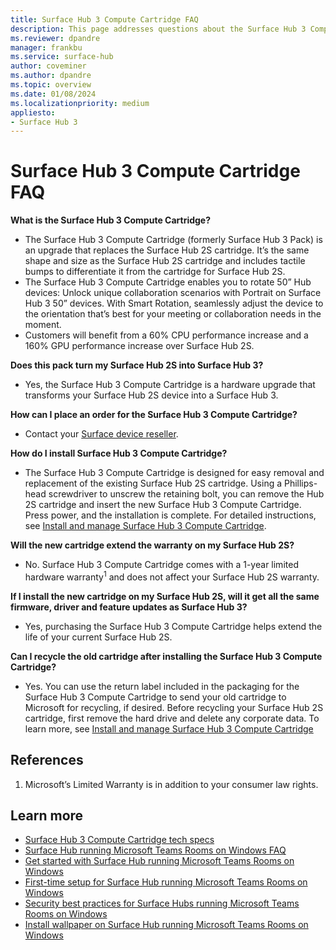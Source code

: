 ```yaml
---
title: Surface Hub 3 Compute Cartridge FAQ 
description: This page addresses questions about the Surface Hub 3 Compute Cartridge that customers can use to upgrade Surface Hub 2S devices or replace a cartridge on Surface Hub 3. 
ms.reviewer: dpandre
manager: frankbu
ms.service: surface-hub
author: coveminer
ms.author: dpandre
ms.topic: overview
ms.date: 01/08/2024
ms.localizationpriority: medium
appliesto:
- Surface Hub 3
---
```


# Surface Hub 3 Compute Cartridge FAQ

**What is the Surface Hub 3 Compute Cartridge?**

- The Surface Hub 3 Compute Cartridge (formerly Surface Hub 3 Pack) is an upgrade that replaces the Surface Hub 2S cartridge. It’s the same shape and size as the Surface Hub 2S cartridge and includes tactile bumps to differentiate it from the cartridge for Surface Hub 2S.
- The Surface Hub 3 Compute Cartridge enables you to rotate 50” Hub devices: Unlock unique collaboration scenarios with Portrait on Surface Hub 3 50” devices. With Smart Rotation, seamlessly adjust the device to the orientation that’s best for your meeting or collaboration needs in the moment.
- Customers will benefit from a 60% CPU performance increase and a 160% GPU performance increase over Surface Hub 2S.

**Does this pack turn my Surface Hub 2S into Surface Hub 3?**

- Yes, the Surface Hub 3 Compute Cartridge is a hardware upgrade that transforms your Surface Hub 2S device into a Surface Hub 3.

**How can I place an order for the Surface Hub 3 Compute Cartridge?**

- Contact your [Surface device reseller](https://www.microsoft.com/surface/business/where-to-buy-microsoft-surface#DEVICESRESELLERS).

**How do I install Surface Hub 3 Compute Cartridge?**

- The Surface Hub 3 Compute Cartridge is designed for easy removal and replacement of the existing Surface Hub 2S cartridge. Using a Phillips-head screwdriver to unscrew the retaining bolt, you can remove the Hub 2S cartridge and insert the new Surface Hub 3 Compute Cartridge. Press power, and the installation is complete. For detailed instructions, see [Install and manage Surface Hub 3 Compute Cartridge](install-manage-surface-hub-3-compute-cartridge.md).

**Will the new cartridge extend the warranty on my Surface Hub 2S?**

- No. Surface Hub 3 Compute Cartridge comes with a 1-year limited hardware warranty<sup>1</sup> and does not affect your Surface Hub 2S warranty.

**If I install the new cartridge on my Surface Hub 2S, will it get all the same firmware, driver and feature updates as Surface Hub 3?**

- Yes, purchasing the Surface Hub 3 Compute Cartridge helps extend the life of your current Surface Hub 2S.

**Can I recycle the old cartridge after installing the Surface Hub 3 Compute Cartridge?**

- Yes. You can use the return label included in the packaging for the Surface Hub 3 Compute Cartridge to send your old cartridge to Microsoft for recycling, if desired. Before recycling your Surface Hub 2S cartridge, first remove the hard drive and delete any corporate data. To learn more, see [Install and manage Surface Hub 3 Compute Cartridge](install-manage-surface-hub-3-compute-cartridge.md)

## References

1. Microsoft’s Limited Warranty is in addition to your consumer law rights.

## Learn more

- [Surface Hub 3 Compute Cartridge tech specs](surface-hub-3-pack-techspecs.md)
- [Surface Hub running Microsoft Teams Rooms on Windows FAQ](surface-hub-3-faq.md)
- [Get started with Surface Hub running Microsoft Teams Rooms on Windows](surface-hub-3-get-started.md)
- [First-time setup for Surface Hub running Microsoft Teams Rooms on Windows](first-run-program-surface-hub-3.md)
- [Security best practices for Surface Hubs running Microsoft Teams Rooms on Windows](surface-hub-3-security.md)
- [Install wallpaper on Surface Hub running Microsoft Teams Rooms on Windows](install-wallpaper-surface-hub.md)